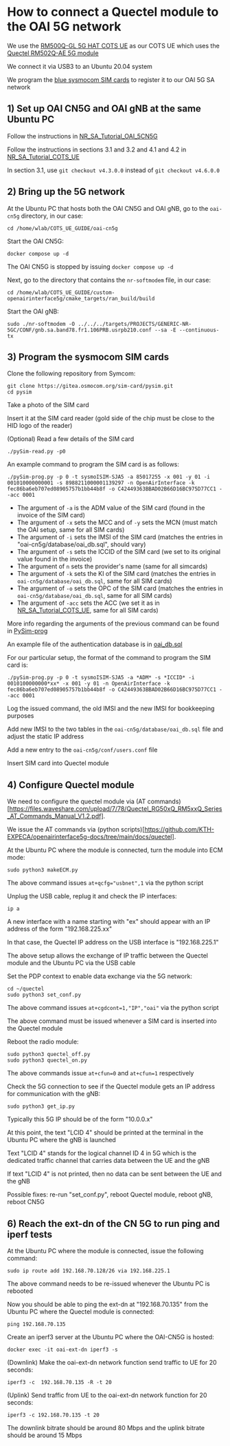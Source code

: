 # How to connect a Quectel module to the OAI 5G network

We use the [RM500Q-GL 5G HAT COTS UE](https://www.waveshare.com/wiki/RM500Q-GL_5G_HAT) as our COTS UE which uses the [Quectel RM502Q-AE 5G module](https://www.quectel.com/product/5g-rm50xq-series/)

We connect it via USB3 to an Ubuntu 20.04 system

We program the [blue sysmocom SIM cards](https://osmocom.org/projects/cellular-infrastructure/wiki/SysmoISIM-SJA5) to register it to our OAI 5G SA network

## 1) Set up OAI CN5G and OAI gNB at the same Ubuntu PC

Follow the instructions in [NR_SA_Tutorial_OAI_5CN5G](https://gitlab.eurecom.fr/oai/openairinterface5g/-/blob/develop/doc/NR_SA_Tutorial_OAI_CN5G.md)

Follow the instructions in sections 3.1 and 3.2 and 4.1 and 4.2 in [NR_SA_Tutorial_COTS_UE](https://gitlab.eurecom.fr/oai/openairinterface5g/-/blob/develop/doc/NR_SA_Tutorial_COTS_UE.md)

In section 3.1, use ```git checkout v4.3.0.0``` instead of ```git checkout v4.6.0.0```

## 2) Bring up the 5G network

At the Ubuntu PC that hosts both the OAI CN5G and OAI gNB, go to the ```oai-cn5g``` directory, in our case:

```
cd /home/wlab/COTS_UE_GUIDE/oai-cn5g
```

Start the OAI CN5G:

```
docker compose up -d
```

The OAI CN5G is stopped by issuing ```docker compose up -d```

Next, go to the directory that contains the ```nr-softmodem``` file, in our case:

```
cd /home/wlab/COTS_UE_GUIDE/custom-openairinterface5g/cmake_targets/ran_build/build
```

Start the OAI gNB:

```
sudo ./nr-softmodem -O ../../../targets/PROJECTS/GENERIC-NR-5GC/CONF/gnb.sa.band78.fr1.106PRB.usrpb210.conf --sa -E --continuous-tx
```

## 3) Program the sysmocom SIM cards

Clone the following repository from Symcom:

```
git clone https://gitea.osmocom.org/sim-card/pysim.git
cd pysim
```

Take a photo of the SIM card

Insert it at the SIM card reader (gold side of the chip must be close to the HID logo of the reader)

(Optional) Read a few details of the SIM card

```
./pySim-read.py -p0
```

An example command to program the SIM card is as follows:

```
./pySim-prog.py -p 0 -t sysmoISIM-SJA5 -a 85017255 -x 001 -y 01 -i 001010000000001 -s 8988211000001139297 -n OpenAirInterface -k fec86ba6eb707ed08905757b1bb44b8f -o C42449363BBAD02B66D16BC975D77CC1 --acc 0001
```
- The argument of `-a` is the ADM value of the SIM card (found in the invoice of the SIM card)
- The argument of `-x` sets the MCC and of `-y` sets the MCN (must match the OAI setup, same for all SIM cards)
- The argument of `-i` sets the IMSI of the SIM card (matches the entries in "oai-cn5g/database/oai_db.sql", should vary)
- The argument of `-s` sets the ICCID of the SIM card (we set to its original value found in the invoice)
- The argument of `n` sets the provider's name (same for all simcards)
- The argument of `-k` sets the KI of the SIM card (matches the entries in ```oai-cn5g/database/oai_db.sql```, same for all SIM cards)
- The argument of `-o` sets the OPC of the SIM card (matches the entries in ```oai-cn5g/database/oai_db.sql```, same for all SIM cards)
- The argument of `-acc` sets the ACC (we set it as in [NR_SA_Tutorial_COTS_UE](https://gitlab.eurecom.fr/oai/openairinterface5g/-/blob/develop/doc/NR_SA_Tutorial_COTS_UE.md), same for all SIM cards)

More info regarding the arguments of the previous command can be found in [PySim-prog](https://osmocom.org/projects/pysim/wiki/PySim-prog)

An example file of the authentication database is in [oai_db.sql](https://gitlab.eurecom.fr/oai/openairinterface5g/-/blob/develop/doc/tutorial_resources/oai-cn5g/database/oai_db.sql?ref_type=heads)

For our particular setup, the format of the command to program the SIM card is:

```
./pySim-prog.py -p 0 -t sysmoISIM-SJA5 -a *ADM* -s *ICCID* -i 0010100000000*xx* -x 001 -y 01 -n OpenAirInterface -k fec86ba6eb707ed08905757b1bb44b8f -o C42449363BBAD02B66D16BC975D77CC1 --acc 0001
```

Log the issued command, the old IMSI and the new IMSI for bookkeeping purposes

Add new IMSI to the two tables in the ```oai-cn5g/database/oai_db.sql``` file and adjust the static IP address

Add a new entry to  the ```oai-cn5g/conf/users.conf``` file

Insert SIM card into Quectel module

## 4) Configure Quectel module

We need to configure the quectel module via (AT commands)[https://files.waveshare.com/upload/7/78/Quectel_RG50xQ_RM5xxQ_Series_AT_Commands_Manual_V1.2.pdf].

We issue the AT commands via (python scripts)[https://github.com/KTH-EXPECA/openairinterface5g-docs/tree/main/docs/quectel].

At the Ubuntu PC where the module is connected, turn the module into ECM mode:
```
sudo python3 makeECM.py
```
The above command issues ```at+qcfg="usbnet",1``` via the python script

Unplug the USB cable, replug it and check the IP interfaces:

```
ip a
```

A new interface with a name starting with "ex" should appear with an IP address of the form "192.168.225.xx"

In that case, the Quectel IP address on the USB interface is  "192.168.225.1"

The above setup allows the exchange of IP traffic between the Quectel module and the Ubuntu PC via the USB cable

Set the PDP context to enable data exchange via the 5G network:

```
cd ~/quectel
sudo python3 set_conf.py 
```

The above command issues  ```at+cgdcont=1,"IP","oai"``` via the python script

The above command must be issued whenever a SIM card is inserted into the Quectel module

Reboot the radio module:

```
sudo python3 quectel_off.py
sudo python3 quectel_on.py
```

The above commands issue ```at+cfun=0``` and ```at+cfun=1``` respectively

Check the 5G connection to see if the Quectel module gets an IP address for communication with the gNB:

```
sudo python3 get_ip.py
```

Typically this 5G IP should be of the form "10.0.0.x"

At this point, the text "LCID 4" should be printed at the terminal in the Ubuntu PC where the gNB is launched

Text "LCID 4" stands for the logical channel ID 4 in 5G which is the dedicated traffic channel that carries data between the UE and the gNB  

If text "LCID 4" is not printed, then no data can be sent between the UE and the gNB

Possible fixes: re-run "set_conf.py", reboot Quectel module, reboot gNB, reboot CN5G 

## 6)  Reach the ext-dn of the CN 5G to run ping and iperf tests

At the Ubuntu PC where the module is connected, issue the following command:

```
sudo ip route add 192.168.70.128/26 via 192.168.225.1
```

The above command needs to be re-issued whenever the Ubuntu PC is rebooted

Now you should be able to ping the ext-dn at "192.168.70.135" from the Ubuntu PC where the Quectel module is connected:

```
ping 192.168.70.135
```

Create an iperf3 server at the Ubuntu PC where the OAI-CN5G is hosted:

```
docker exec -it oai-ext-dn iperf3 -s
```

(Downlink) Make the oai-ext-dn network function send traffic to UE for 20 seconds:

```
iperf3 -c  192.168.70.135 -R -t 20
```

(Uplink) Send traffic from UE to the oai-ext-dn network function for 20 seconds:

```
iperf3 -c 192.168.70.135 -t 20
```

The downlink bitrate should be around 80 Mbps and the uplink bitrate should be around 15 Mbps
